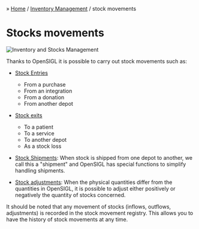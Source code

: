 &raquo; [Home](../index.md) / [Inventory Management](./index.md) / stock movements

# Stocks movements

![Inventory and Stocks Management](../../images/stock_movement.svg)

Thanks to OpenSIGL it is possible to carry out stock movements such as:

- [Stock Entries](./movement.entry.md)
  - From a purchase
  - From an integration
  - From a donation
  - From another depot

- [Stock exits](./movement.exit.md)
  - To a patient
  - To a service
  - To another depot
  - As a stock loss

- [Stock Shipments](.movement.shipments.md): When stock is shipped from one depot to another, we call this a "shipment" and OpenSIGL has special functions to simplify handling shipments.

- [Stock adjustments](./movement.adjustment.md): When the physical quantities differ from the quantities in OpenSIGL, it is possible to adjust either positively or negatively the quantity of stocks concerned.

<div class="bs-callout bs-callout-info">
  It should be noted that any movement of stocks (inflows, outflows, adjustments) is recorded in the stock movement registry. This allows you to have the history of stock movements at any time.
</div>
